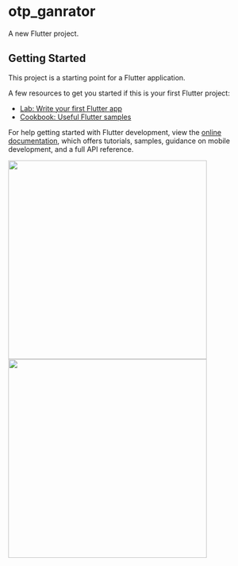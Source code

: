 # otp_ganrator

A new Flutter project.

## Getting Started

This project is a starting point for a Flutter application.

A few resources to get you started if this is your first Flutter project:

- [Lab: Write your first Flutter app](https://docs.flutter.dev/get-started/codelab)
- [Cookbook: Useful Flutter samples](https://docs.flutter.dev/cookbook)

For help getting started with Flutter development, view the
[online documentation](https://docs.flutter.dev/), which offers tutorials,
samples, guidance on mobile development, and a full API reference.

<p>
<img src="https://user-images.githubusercontent.com/113762162/211185450-ab49183a-9ae8-4d27-bf21-b9dcb93d4aba.jpg" height="400px" width="400px"/>
<img src="https://user-images.githubusercontent.com/113762162/211185631-45d31511-a9f9-4e9b-b705-d78f3aefd0c1.jpg" height="400px" width="400px"/>
</p>
